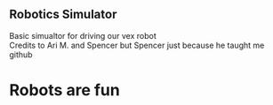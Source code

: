 ## Robotics Simulator
Basic simualtor for driving our vex robot<br>
Credits to Ari M. and Spencer but Spencer just because he taught me github

# Robots are fun

